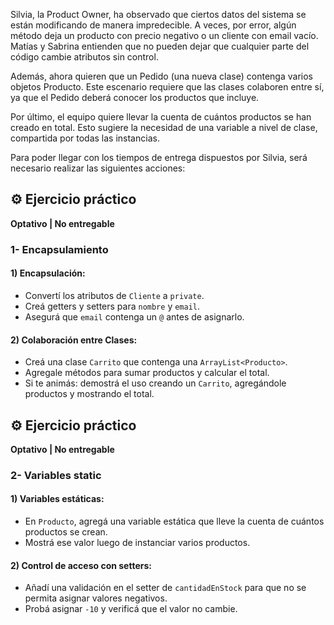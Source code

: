 Silvia, la Product Owner, ha observado que ciertos datos del sistema se están modificando de manera impredecible. A veces, por error, algún método deja un producto con precio negativo o un cliente con email vacío. Matías y Sabrina entienden que no pueden dejar que cualquier parte del código cambie atributos sin control.

Además, ahora quieren que un Pedido (una nueva clase) contenga varios objetos Producto. Este escenario requiere que las clases colaboren entre sí, ya que el Pedido deberá conocer los productos que incluye.

Por último, el equipo quiere llevar la cuenta de cuántos productos se han creado en total. Esto sugiere la necesidad de una variable a nivel de clase, compartida por todas las instancias.

Para poder llegar con los tiempos de entrega dispuestos por Silvia, será necesario realizar las siguientes acciones:

## ⚙️ Ejercicio práctico
**Optativo | No entregable**

### 1- Encapsulamiento

#### 1) Encapsulación:
- Convertí los atributos de `Cliente` a `private`.
- Creá getters y setters para `nombre` y `email`.
- Asegurá que `email` contenga un `@` antes de asignarlo.

#### 2) Colaboración entre Clases:
- Creá una clase `Carrito` que contenga una `ArrayList<Producto>`.
- Agregale métodos para sumar productos y calcular el total.
- Si te animás: demostrá el uso creando un `Carrito`, agregándole productos y mostrando el total.

## ⚙️ Ejercicio práctico
**Optativo | No entregable**

### 2- Variables static

#### 1) Variables estáticas:
- En `Producto`, agregá una variable estática que lleve la cuenta de cuántos productos se crean.
- Mostrá ese valor luego de instanciar varios productos.

#### 2) Control de acceso con setters:
- Añadí una validación en el setter de `cantidadEnStock` para que no se permita asignar valores negativos.
- Probá asignar `-10` y verificá que el valor no cambie.